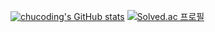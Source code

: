 [![chucoding's GitHub stats](https://github-readme-stats.vercel.app/api?username=chucoding&hide=issues&theme=vue-dark)](https://github.com/chucoding/github-readme-stats)
[![Solved.ac 프로필](http://mazassumnida.wtf/api/v2/generate_badge?boj=shskid)](https://solved.ac/shskid)
